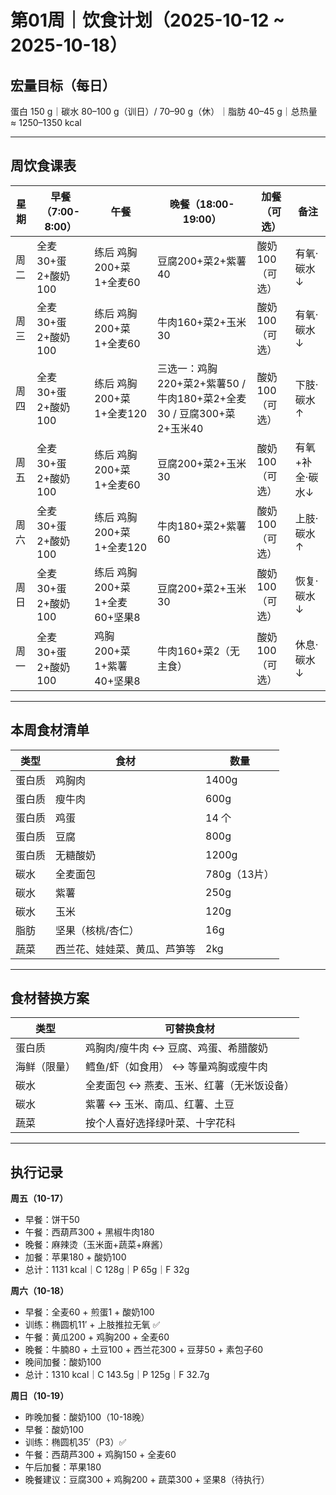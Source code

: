 # 第01周｜饮食计划（2025-10-12 ~ 2025-10-18）

## 宏量目标（每日）
蛋白 150 g｜碳水 80–100 g（训日）/ 70–90 g（休）｜脂肪 40–45 g｜总热量 ≈ 1250–1350 kcal

---

## 周饮食课表

| 星期 | 早餐（7:00-8:00） | 午餐 | 晚餐（18:00-19:00） | 加餐（可选） | 备注 |
|------|------------------|------|-------------------|-------------|------|
| 周二 | 全麦30+蛋2+酸奶100 | 练后 鸡胸200+菜1+全麦60 | 豆腐200+菜2+紫薯40 | 酸奶100（可选） | 有氧·碳水↓ |
| 周三 | 全麦30+蛋2+酸奶100 | 练后 鸡胸200+菜1+全麦60 | 牛肉160+菜2+玉米30 | 酸奶100（可选） | 有氧·碳水↓ |
| 周四 | 全麦30+蛋2+酸奶100 | 练后 鸡胸200+菜1+全麦120 | 三选一：鸡胸220+菜2+紫薯50 / 牛肉180+菜2+全麦30 / 豆腐300+菜2+玉米40 | 酸奶100（可选） | 下肢·碳水↑ |
| 周五 | 全麦30+蛋2+酸奶100 | 练后 鸡胸200+菜1+全麦60 | 豆腐200+菜2+玉米30 | 酸奶100（可选） | 有氧+补全·碳水↓ |
| 周六 | 全麦30+蛋2+酸奶100 | 练后 鸡胸200+菜1+全麦120 | 牛肉180+菜2+紫薯60 | 酸奶100（可选） | 上肢·碳水↑ |
| 周日 | 全麦30+蛋2+酸奶100 | 练后 鸡胸200+菜1+全麦60+坚果8 | 豆腐200+菜2+玉米30 | 酸奶100（可选） | 恢复·碳水↓ |
| 周一 | 全麦30+蛋2+酸奶100 | 鸡胸200+菜1+紫薯40+坚果8 | 牛肉160+菜2（无主食） | 酸奶100（可选） | 休息·碳水↓ |

---

## 本周食材清单

| 类型 | 食材 | 数量 |
|------|------|------|
| 蛋白质 | 鸡胸肉 | 1400g |
| 蛋白质 | 瘦牛肉 | 600g |
| 蛋白质 | 鸡蛋 | 14 个 |
| 蛋白质 | 豆腐 | 800g |
| 蛋白质 | 无糖酸奶 | 1200g |
| 碳水 | 全麦面包 | 780g（13片） |
| 碳水 | 紫薯 | 250g |
| 碳水 | 玉米 | 120g |
| 脂肪 | 坚果（核桃/杏仁） | 16g |
| 蔬菜 | 西兰花、娃娃菜、黄瓜、芦笋等 | 2kg |

---

## 食材替换方案

| 类型 | 可替换食材 |
|------|-------------|
| 蛋白质 | 鸡胸肉/瘦牛肉 ↔ 豆腐、鸡蛋、希腊酸奶 |
| 海鲜（限量） | 鳕鱼/虾（如食用） ↔ 等量鸡胸或瘦牛肉 |
| 碳水 | 全麦面包 ↔ 燕麦、玉米、红薯（无米饭设备） |
| 碳水 | 紫薯 ↔ 玉米、南瓜、红薯、土豆 |
| 蔬菜 | 按个人喜好选择绿叶菜、十字花科 |

---

## 执行记录

**周五（10-17）**
- 早餐：饼干50
- 午餐：西葫芦300 + 黑椒牛肉180
- 晚餐：麻辣烫（玉米面+蔬菜+麻酱）
- 加餐：苹果180 + 酸奶100
- 总计：1131 kcal｜C 128g｜P 65g｜F 32g

**周六（10-18）**
- 早餐：全麦60 + 煎蛋1 + 酸奶100
- 训练：椭圆机11′ + 上肢推拉无氧 ✅
- 午餐：黄瓜200 + 鸡胸200 + 全麦60
- 晚餐：牛腩80 + 土豆100 + 西兰花300 + 豆芽50 + 素包子60
- 晚间加餐：酸奶100
- 总计：1310 kcal｜C 143.5g｜P 125g｜F 32.7g

**周日（10-19）**
- 昨晚加餐：酸奶100（10-18晚）
- 早餐：酸奶100
- 训练：椭圆机35′（P3）✅
- 午餐：西葫芦300 + 鸡胸150 + 全麦60
- 午后加餐：苹果180
- 晚餐建议：豆腐300 + 鸡胸200 + 蔬菜300 + 坚果8（待执行）
